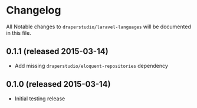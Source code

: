 # Changelog

All Notable changes to `draperstudio/laravel-languages` will be documented in this file.

## 0.1.1 (released 2015-03-14)

- Add missing `draperstudio/eloquent-repositories` dependency

## 0.1.0 (released 2015-03-14)

- Initial testing release
